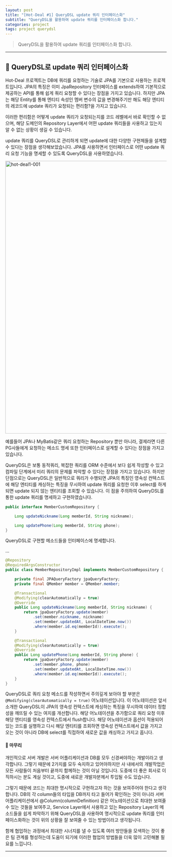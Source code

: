 ```yaml
---
layout: post
title: "[Hot-Deal #1] QueryDSL update 쿼리 인터페이스화"
subtitle: "QueryDSL을 활용하여 update 쿼리를 인터페이스화 합니다."
categories: project
tags: project querydsl
---
```


> QueryDSL을 활용하여 update 쿼리를 인터페이스화 합니다.

<!--more-->

-------

## 🌱 QueryDSL로 update 쿼리 인터페이스화

Hot-Deal 프로젝트는 DB에 쿼리를 요청하는 기술로 JPA를 기본으로 사용하는 프로젝트입니다. JPA의 특징은 이미 JpaRepository 인터페이스를 extends하여 
기본적으로 제공하는 API를 통해 쉽게 쿼리 요청할 수 있다는 장점을 가지고 있습니다. 하지만 JPA는 해당 Entity를 통해 엔티티 속성인 멤버 변수의 값을 변경해주기만 해도 
해당 엔티티의 레코드에 update 쿼리가 요청되는 편리함?을 가지고 있습니다.

이러한 편리함은 어떻게 update 쿼리가 요청되는지를 코드 레벨에서 바로 확인할 수 없으며, 해당 도메인의 Repository Layer에서 어떤 update 쿼리들을 사용하고 있는지 
알 수 없는 상황이 생길 수 있습니다.

update 쿼리를 QueryDSL로 관리하게 되면 update에 대한 다양한 구현체들을 설계할 수 있다는 장점을 생각해보았습니다. 
JPA를 사용하면서 인터페이스로 어떤 update 쿼리 요청 기능을 명세할 수 있도록 QueryDSL을 사용하였습니다.

<img src="https://i.ibb.co/VgyK6q5/hot-deal1-001.jpg" alt="hot-deal1-001" width="850" />

예를들어 JPA나 MyBatis같은 쿼리 요청하는 Repository 뿐만 아니라, 결제라면 다른 PG사들에게 요청하는 메소드 명세 또한 인터페이스로 설계할 수 있다는 장점을 가지고 있습니다. 

QueryDSL은 보통 동적쿼리, 복잡한 쿼리를 ORM 수준에서 보다 쉽게 작성할 수 있고 컴파일 단계에서 미리 쿼리의 문제를 파악할 수 있다는 장점을 가지고 있습니다. 하지만 단점으로는
QueryDSL은 일반적으로 쿼리가 수행되면 JPA의 특징인 영속성 컨텍스트에 해당 엔티티를 캐싱하는 특징을 무시하여 update 쿼리를 요청한 이후 select를 하게 되면 update 되지 않는 
엔티티를 조회할 수 있습니다. 이 점을 주의하여 QueryDSL를 통한 update 쿼리를 명세하고 구현하였습니다.


```java
public interface MemberCustomRepository {

	Long updateNickname(Long memberId, String nickname);

	Long updatePhone(Long memberId, String phone);
}
```

QueryDSL로 구현할 메소드들을 인터페이스에 명세합니다.

...

```java
@Repository
@RequiredArgsConstructor
public class MemberRepositoryImpl implements MemberCustomRepository {

	private final JPAQueryFactory jpaQueryFactory;
	private final QMember member = QMember.member;

	@Transactional
	@Modifying(clearAutomatically = true)
	@Override
	public Long updateNickname(Long memberId, String nickname) {
		return jpaQueryFactory.update(member)
			.set(member.nickname, nickname)
			.set(member.updatedAt, LocalDateTime.now())
			.where(member.id.eq(memberId)).execute();
	}

	@Transactional
	@Modifying(clearAutomatically = true)
	@Override
	public Long updatePhone(Long memberId, String phone) {
		return jpaQueryFactory.update(member)
			.set(member.phone, phone)
			.set(member.updatedAt, LocalDateTime.now())
			.where(member.id.eq(memberId)).execute();
	}
}
```

QueryDSL로 쿼리 요청 메소드를 작성하면서 주의깊게 보아야 할 부분은 `@Modifying(clearAutomatically = true)` 어노테이션입니다. 이 어노테이션은 
앞서 소개한 QueryDSL이 JPA의 영속성 컨텍스트에 캐싱하는 특징을 무시하여 데이터 정합성을 깨뜨릴 수 있는 여지를 개선합니다. 해당 어노테이션을 추가함으로 쿼리 요청 이후 
해당 엔티티를 영속성 컨텍스트에서 flush합니다. 해당 어노테이션과 옵션이 적용되어 있는 코드를 실행하고 다시 해당 엔티티를 조회하면 영속성 컨텍스트에서 값을 가지고 오는 것이 아니라 
DB에 select를 직접하여 새로운 값을 캐싱하고 가지고 옵니다.


#### 🥕 마무리

개인적으로 서버 개발은 서버 어플리케이션과 DB를 모두 신경써야하는 개발이라고 생각합니다. 그렇기 때문에 2가지를 모두 숙지하고 있어야하지만 사 내에서의 개발작업은 모든 사람들이 
처음부터 끝까지 함께하는 것이 아닐 것입니다. 도중에 더 좋은 회사로 이직하시는 분도 계실 것이고, 도중에 새로운 개발자분께서 투입될 수도 있습니다.

그렇기 때문에 코드는 최대한 명시적으로 구현하고자 하는 것을 보여주어야 한다고 생각합니다. DB의 각 column들의 타입을 DB까지 타고 들어가 확인하는 것이 아니라 
서버 어플리케이션에서 @Column(columnDefinition) 같은 어노테이션으로 최대한 보여줄 수 있는 것들을 보여주고, Service Layer에서 사용하고 있는 Repository Layer의 
메소드들을 쉽게 파악하기 위해 QueryDSL을 사용하여 명시적으로 update 쿼리를 인터페이스화하는 것이 위의 상황을 잘 보여줄 수 있는 방법이라고 생각됩니다.

함께 협업하는 과정에서 최대한 시너지를 낼 수 있도록 여러 방안들을 모색하는 것이 좋은 팀 관계를 형성하는데 도움이 되기에 이러한 협업의 방법들을 더욱 많이 
고민해볼 필요를 느낍니다.

------
